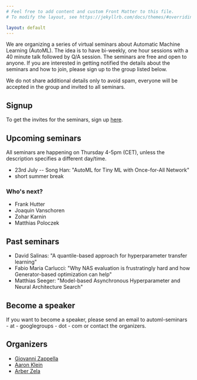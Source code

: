 ```yaml
---
# Feel free to add content and custom Front Matter to this file.
# To modify the layout, see https://jekyllrb.com/docs/themes/#overriding-theme-defaults

layout: default
---
```


We are organizing a series of virtual seminars about Automatic Machine Learning (AutoML). The idea is to have bi-weekly, one hour sessions with a 40 minute talk followed by Q/A session.
The seminars are free and open to anyone. If you are interested in getting notified the details about the seminars and how to join, please sign up to the group listed below.

We do not share additional details only to avoid spam, everyone will be accepted in the group and invited to all seminars.

## Signup

To get the invites for the seminars, sign up [here](https://groups.google.com/d/forum/automl-seminars).


## Upcoming seminars

All seminars are happening on Thursday 4-5pm (CET), unless the description specifies a different day/time.

* 23rd July -- Song Han: "AutoML for Tiny ML with Once-for-All Network"
* short summer break

### Who's next?

* Frank Hutter 
* Joaquin Vanschoren
* Zohar Karnin
* Matthias Poloczek

## Past seminars
* David Salinas: "A quantile-based approach for hyperparameter transfer learning"
* Fabio Maria Carlucci: "Why NAS evaluation is frustratingly hard and how Generator-based optimization can help" 
* Matthias Seeger: "Model-based Asynchronous Hyperparameter and Neural Architecture Search"


## Become a speaker

If you want to become a speaker, please send an email to automl-seminars - at - googlegroups - dot - com or contact the organizers.

## Organizers

* [Giovanni Zappella](https://giovannizappella.github.io/)
* [Aaron Klein](https://aaronkl.github.io/)
* [Arber Zela](https://ml.informatik.uni-freiburg.de/people/zela/index.html)

